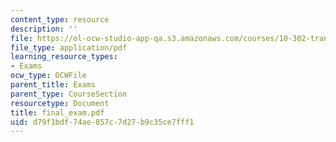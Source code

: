 ```yaml
---
content_type: resource
description: ''
file: https://ol-ocw-studio-app-qa.s3.amazonaws.com/courses/10-302-transport-processes-fall-2004/d79f1bdf74ae857c7d27b9c35ce7fff1_final_exam.pdf
file_type: application/pdf
learning_resource_types:
- Exams
ocw_type: OCWFile
parent_title: Exams
parent_type: CourseSection
resourcetype: Document
title: final_exam.pdf
uid: d79f1bdf-74ae-857c-7d27-b9c35ce7fff1
---
```

